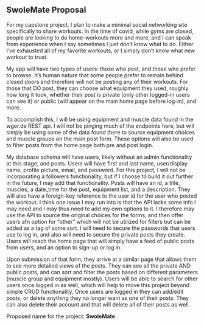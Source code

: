 ## SwoleMate Proposal
  For my capstone project, I plan to make a minimal social networking site specifically to share workouts. In the time of covid, while gyms are closed, people are looking to do home-workouts more and more, and I can speak from experience when I say sometimes I just don’t know what to do. Either I’ve exhausted all of my favorite workouts, or I simply don’t know what new workout to trust. 

  My app will have two types of users: those who post, and those who prefer to browse. It’s human nature that some people prefer to remain behind closed doors and therefore will not be posting any of their workouts. For those that DO post, they can choose what equipment they used, roughly how long it took, whether their post is private (only other logged-in users can see it) or public (will appear on the main home page before log-in), and more. 

  To accomplish this, I will be using equipment and muscle data found in the wger.de REST api. I will not be pinging much of the endpoints here, but will simply be using some of the data found there to source equipment choices and muscle groups on the main post form. These options will also be used to filter posts from the home page both pre and post login. 

  My database schema will have users, likely without an admin functionality at this stage, and posts. Users will have first and last name, user/display name, profile picture, email, and password. For this project, I will not be incorporating a followers functionality, but if I choose to build it out further in the future, I may add that functionality. Posts will have an id, a title, muscles, a date_time for the post, equipment list, and a description. They will also have a foreign-key reference to the user id for the user who posted the workout.  I think one issue I may run into is that the API lacks some info I may need and I may thus need to add my own options to it. I therefore may use the API to source the original choices for the forms, and then offer users afn option for “other” which will not be utilized for filters but can be added as a tag of some sort. I will need to secure the passwords that users use to log in, and also will need to secure the private posts they create. Users will reach the home page that will simply have a feed of public posts from users, and an option to sign-up or log in. 

  Upon submission of that form, they arrive at a similar page that allows them to see more detailed views of the posts. They can see all the private AND public posts, and can sort and filter the posts based on different parameters (muscle group and equipment mostly). Users will be able to search for other users once logged in as well, which will help to move this project beyond simple CRUD functionality. Once users are logged in they can add/edit posts, or delete anything they no longer want as one of their posts. They can also delete their account and that will delete all of their posts as well. 

  Proposed name for the project: **SwoleMate**